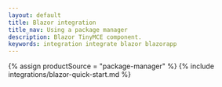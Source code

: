 ```yaml
---
layout: default
title: Blazor integration
title_nav: Using a package manager
description: Blazor TinyMCE component.
keywords: integration integrate blazor blazorapp
---
```


{% assign productSource = "package-manager" %}
{% include integrations/blazor-quick-start.md %}
